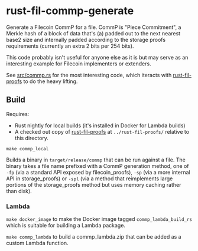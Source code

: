 # rust-fil-commp-generate

Generate a Filecoin CommP for a file. CommP is "Piece Commitment", a Merkle hash of a block of data that's (a) padded out to the next nearest base2 size and internally padded according to the storage proofs requirements (currently an extra 2 bits per 254 bits).

This code probably isn't useful for anyone else as it is but may serve as an interesting example for Filecoin implementers or extenders.

See [src/commp.rs](src/commp.rs) for the most interesting code, which iteracts with [rust-fil-proofs](https://github.com/filecoin-project/rust-fil-proofs) to do the heavy lifting.

## Build

Requires:

* Rust nightly for local builds (it's installed in Docker for Lambda builds)
* A checked out copy of [rust-fil-proofs](https://github.com/filecoin-project/rust-fil-proofs) at `../rust-fil-proofs/` relative to this directory.

`make commp_local`

Builds a binary in `target/release/commp` that can be run against a file. The binary takes a file name prefixed with a CommP generation method, one of `-fp` (via a standard API exposed by filecoin_proofs), `-sp` (via a more internal API in storage_proofs) or `-spl` (via a method that reimplements large portions of the storage_proofs method but uses memory caching rather than disk).

### Lambda

`make docker_image` to make the Docker image tagged `commp_lambda_build_rs` which is suitable for building a Lambda package.

`make commp_lambda` to build a commp_lambda.zip that can be added as a custom Lambda function.

